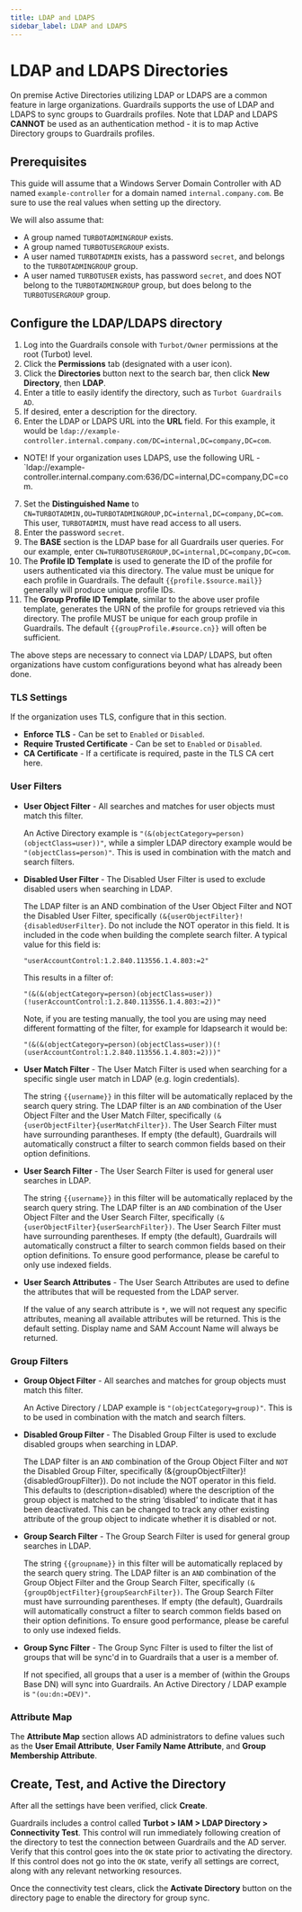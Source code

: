 ```yaml
---
title: LDAP and LDAPS
sidebar_label: LDAP and LDAPS
---
```


# LDAP and LDAPS Directories

On premise Active Directories utilizing LDAP or LDAPS are a common feature in large organizations. Guardrails supports the use of LDAP and LDAPS to sync groups to Guardrails profiles. Note that LDAP and LDAPS **CANNOT** be used as an authentication method - it is to map Active Directory groups to Guardrails profiles.

## Prerequisites

This guide will assume that a Windows Server Domain Controller with AD named `example-controller` for a domain named `internal.company.com`. Be sure to use the real values when setting up the directory.

We will also assume that:

* A group named `TURBOTADMINGROUP` exists.
* A group named `TURBOTUSERGROUP` exists.
* A user named `TURBOTADMIN` exists, has a password `secret`, and belongs to the `TURBOTADMINGROUP` group.
* A user named `TURBOTUSER` exists, has password `secret`, and does NOT belong to the `TURBOTADMINGROUP` group, but does belong to the `TURBOTUSERGROUP` group.

## Configure the LDAP/LDAPS directory

1. Log into the Guardrails console with `Turbot/Owner` permissions at the root (Turbot) level.
2. Click the **Permissions** tab (designated with a user icon).
3. Click the **Directories** button next to the search bar, then click **New Directory**, then **LDAP**.
4. Enter a title to easily identify the directory, such as `Turbot Guardrails AD`.
5. If desired, enter a description for the directory.
6. Enter the LDAP or LDAPS URL into the **URL** field. For this example, it would be `ldap://example-controller.internal.company.com/DC=internal,DC=company,DC=com`.
* NOTE! If your organization uses LDAPS, use the following URL - `ldap://example-controller.internal.company.com:636/DC=internal,DC=company,DC=com.
7. Set the **Distinguished Name** to `CN=TURBOTADMIN,OU=TURBOTADMINGROUP,DC=internal,DC=company,DC=com`. This user, `TURBOTADMIN`, must have read access to all users.
8. Enter the password `secret`.
9. The **BASE** section is the LDAP base for all Guardrails user queries. For our example, enter `CN=TURBOTUSERGROUP,DC=internal,DC=company,DC=com`.
10. The **Profile ID Template** is used to generate the ID of the profile for users authenticated via this directory. The value must be unique for each profile in Guardrails. The default `{{profile.$source.mail}}` generally will produce unique profile IDs. 
11. The **Group Profile ID Template**, similar to the above user profile template, generates the URN of the profile for groups retrieved via this directory. The profile MUST be unique for each group profile in Guardrails. The default `{{groupProfile.#source.cn}}` will often be sufficient.

The above steps are necessary to connect via LDAP/ LDAPS, but often organizations have custom configurations beyond what has already been done.

### TLS Settings

If the organization uses TLS, configure that in this section.

* **Enforce TLS** - Can be set to `Enabled` or `Disabled`.
* **Require Trusted Certificate** - Can be set to `Enabled` or `Disabled`.
* **CA Certificate** - If a certificate is required, paste in the TLS CA cert here.

### User Filters

* **User Object Filter** - All searches and matches for user objects must match this filter. 

    An Active Directory example is `"(&(objectCategory=person)(objectClass=user))"`, while a simpler LDAP directory example would be `"(objectClass=person)"`. This is used in combination with the match and search filters.

* **Disabled User Filter** - The Disabled User Filter is used to exclude disabled users when searching in LDAP.

    The LDAP filter is an AND combination of the User Object Filter and NOT the Disabled User Filter, specifically `(&{userObjectFilter}!{disabledUserFilter}`. Do not include the NOT operator in this field. It is included in the code when building the complete search filter. A typical value for this field is:
    
    `"userAccountControl:1.2.840.113556.1.4.803:=2"`
    
    This results in a filter of:
    
    `"(&(&(objectCategory=person)(objectClass=user))(!userAccountControl:1.2.840.113556.1.4.803:=2))"`
    
    Note, if you are testing manually, the tool you are using may need different formatting of the filter, for example for ldapsearch it would be:
    
    `"(&(&(objectCategory=person)(objectClass=user))(!(userAccountControl:1.2.840.113556.1.4.803:=2)))"`

* **User Match Filter** - The User Match Filter is used when searching for a specific single user match in LDAP (e.g. login credentials).
        
    The string `{{username}}` in this filter will be automatically replaced by the search query string. The LDAP filter is an `AND` combination of the User Object Filter and the User Match Filter, specifically `(&{userObjectFilter}{userMatchFilter})`. The User Search Filter must have surrounding parantheses. If empty (the default), Guardrails will automatically construct a filter to search common fields based on their option definitions.

* **User Search Filter** - The User Search Filter is used for general user searches in LDAP.

    The string `{{username}}` in this filter will be automatically replaced by the search query string. The LDAP filter is an `AND` combination of the User Object Filter and the User Search Filter, specifically `(&{userObjectFilter}{userSearchFilter})`. The User Search Filter must have surrounding parentheses. If empty (the default), Guardrails will automatically construct a filter to search common fields based on their option definitions. To ensure good performance, please be careful to only use indexed fields.

* **User Search Attributes** - The User Search Attributes are used to define the attributes that will be requested from the LDAP server. 

    If the value of any search attribute is `*`, we will not request any specific attributes, meaning all available attributes will be returned. This is the default setting. Display name and SAM Account Name will always be returned.

### Group Filters

* **Group Object Filter** - All searches and matches for group objects must match this filter.

    An Active Directory / LDAP example is `"(objectCategory=group)"`. This is to be used in combination with the match and search filters.

* **Disabled Group Filter** - The Disabled Group Filter is used to exclude disabled groups when searching in LDAP.

    The LDAP filter is an `AND` combination of the Group Object Filter and `NOT` the Disabled Group Filter, specifically (&{groupObjectFilter}!{disabledGroupFilter}). Do not include the NOT operator in this field. This defaults to (description=disabled) where the description of the group object is matched to the string ‘disabled’ to indicate that it has been deactivated. This can be changed to track any other existing attribute of the group object to indicate whether it is disabled or not.

* **Group Search Filter** - The Group Search Filter is used for general group searches in LDAP.

    The string `{{groupname}}` in this filter will be automatically replaced by the search query string. The LDAP filter is an `AND` combination of the Group Object Filter and the Group Search Filter, specifically `(&{groupObjectFilter}{groupSearchFilter})`. The Group Search Filter must have surrounding parentheses. If empty (the default), Guardrails will automatically construct a filter to search common fields based on their option definitions. To ensure good performance, please be careful to only use indexed fields.

* **Group Sync Filter** - The Group Sync Filter is used to filter the list of groups that will be sync'd in to Guardrails that a user is a member of.

    If not specified, all groups that a user is a member of (within the Groups Base DN) will sync into Guardrails. An Active Directory / LDAP example is `"(ou:dn:=DEV)"`.

### Attribute Map

The **Attribute Map** section allows AD administrators to define values such as the **User Email Attribute**, **User Family Name Attribute**, and **Group Membership Attribute**.

## Create, Test, and Active the Directory

After all the settings have been verified, click **Create**.

Guardrails includes a control called **Turbot > IAM > LDAP Directory > Connectivity Test**. This control will run immediately following creation of the directory to test the connection between Guardrails and the AD server. Verify that this control goes into the `OK` state prior to activating the directory. If this control does not go into the `OK` state, verify all settings are correct, along with any relevant networking resources.

Once the connectivity test clears, click the **Activate Directory** button on the directory page to enable the directory for group sync.
